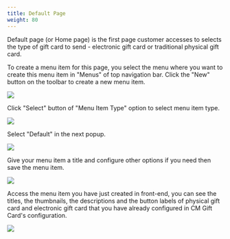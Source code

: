 ```yaml
---
title: Default Page
weight: 80
---
```


Default page (or Home page) is the first page customer accesses to selects the type of gift card to send - electronic gift card or traditional physical gift card.

To create a menu item for this page, you select the menu where you want to create this menu item in "Menus" of top navigation bar. Click the "New" button on the toolbar to create a new menu item.

![](/images/default_01.jpg)

Click "Select" button of "Menu Item Type" option to select menu item type.

![](/images/default_02.jpg)

Select "Default" in the next popup.

![](/images/menu_item_types.jpg)

Give your menu item a title and configure other options if you need then save the menu item.

![](/images/default_03.jpg)

Access the menu item you have just created in front-end, you can see the titles, the thumbnails, the descriptions and the button labels of physical gift card and electronic gift card that you have already configured in CM Gift Card's configuration.

![](/images/default_04.jpg)